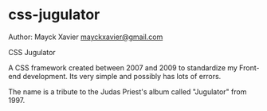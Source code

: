 css-jugulator
=============

Author: Mayck Xavier <mayckxavier@gmail.com>

CSS Jugulator

A CSS framework created between 2007 and 2009 to standardize my Front-end development.
Its very simple and possibly has lots of errors.

The name is a tribute to the Judas Priest's album called "Jugulator" from 1997.
